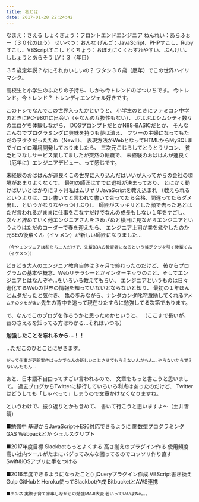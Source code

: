 ```yaml
---
title: 私とは
date: 2017-01-28 22:24:42
---
```

なまえ：さえる
しょくぎょう：フロントエンドエンジニア
ねんれい：あらふぉー（３０代のほう）
せいべつ：おんな
げんご：JavaScript、PHPすこし、Rubyすこし、VBScriptすこし
とくちょう：おぼえにくくわすれやすい、ぶんけい、ししょうとあらそう
LV：３（年目）

３５歳定年説？なにそれおいしいの？
ワタシ３６歳（厄年）でこの世界ハイリマシタ。

高校生と小学生のふたりの子持ち、しかも今トレンドのばついちです。
今トレンド。今トレンド？
トレンディエンジェル好きです。

このトシでなんでこの世界入ったかというと、
小学生のときにファミコン中学のときにPC-9801に出会い（←なんの互換性もない）、
ぷよぷよシムシティ数々のエロゲを体験しながら、
DOSプロンプトだとかN88-BASICだとか、
そんなこんなでプログラミングに興味を持つも夢は潰え、
フツーの主婦になってもただのヲタクだったため（New!!）、
表現方法がWebとなってHTMLからMySQLまでイロイロ環境開発しておりましたら、
三次元こじらしてとうとうリコン、
貧乏ヒマなしサービス業してましたが突然の転職で、
未経験のおばはんが運良く（厄年に）エンジニアデビュー、って感じです。

未経験のおばはんが運良くこの世界に入り込んだはいいが入ってからの会社の環境があまりよくなくて、
最初の師匠はすでに退社が決まっており、
とにかく動けばいいとばかりに３ヶ月私はムリヤリJavaScriptを教え込まれ
（教えられるというよりは、コレ書いてと言われて書いて合ってたら合格、間違ってたらダメ出し、というかなりなやっつけぶり）、
師匠がスッキリとした顔で去ったあとはただ言われるがままに仕事をこなすだけでなんの成長もしない１年をすごし、
次々と辞めていく他エンジニアさんをさめざめと横目に見ながらエンジニアというよりはただのコーダーで春を迎えたら、
エンジニア上司が業を煮やしたのか元SEの後輩くん（イケメン）が新しい師匠になりました…

<small>（今やエンジニアは私たち二人だけで、先輩BBAの教育者になるという貧乏クジを引く後輩くん（イケメン））</small>

どきどき大人のエンジニア教育自体は３ヶ月で終わったのだけど、
彼からプログラムの基本や概念、Webリテラシーとかインターネッツのこと、そしてエンジニアとはなんぞや…をいろいろ教えてもらい、
エンジニアというものは日々進化するWebの世界の情報を知っていないとならないと知り、
最初の１年ほんとムダだったと気付き、
亀の歩みながら、ナンダカンダ叱咤激励してくれる<small>アメムチのクセが強い</small>先生の背中を追って現在ひたすらに勉強してる次第であります。

で、なんでこのブログを作ろうかと思ったのかというと、
（ここまで長いが、昔のさえるを知ってる方はわかる…それはいつも）

<strong>勉強したことを忘れるから…！！</strong>

…ただこのひとことに尽きます。

<small>だって仕事が更新案件ばっかでなんの新しいことさせてもらえないんだもん…
やらないから覚えないんだもん…</small>

あと、日本語不自由ってすごい言われるので、
文章をもっと書こうと思いまして。
過去ブログからTwitterに移行していろいろ利点はあったのだけど、
Twitterはどうしても「しゃべって」しまうので文章かけなくなりますね。

というわけで、振り返りとかも含めて、
書いて行こうと思いますよ〜（土井善晴）

■勉強中
基礎からJavaScript→ES6対応できるように
関数型プログラミング
GAS
Webpackとか
シェルスクリプト

■2017年度目標
Slackbotもっとよくする
高さ揃えのプラグイン作る
使用頻度高い社内ツールがたまにバグってみんな困ってるのでコッソリ作り直す
Swift&iOSアプリに手をつける

■2016年度できるようになったこと()
jQueryプラグイン作成
VBScript書き換え
Gulp
GitHubとHeroku使ってSlackbot作成
BitbucketとAWS連携

<small>
■ホンネ
実際子育て家事しながらの勉強MAJI大変
若いっていいよNe。。。
</small>
